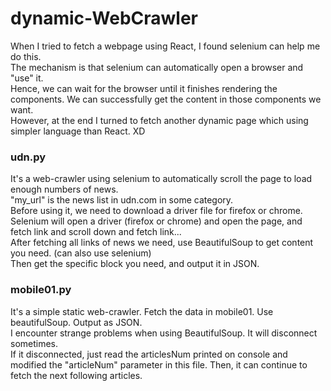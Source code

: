 # dynamic-WebCrawler

When I tried to fetch a webpage using React, I found selenium can help me do this.<br>
The mechanism is that selenium can automatically open a browser and "use" it. <br>
Hence, we can wait for the browser until it finishes rendering the components. We can successfully get the content in those components we want. <br>
However, at the end I turned to fetch another dynamic page which using simpler language than React. XD <br>

<h3> udn.py  </h3>
It's a web-crawler using selenium to automatically scroll the page to load enough numbers of news. <br>
"my_url" is the news list in udn.com in some category. <br>
Before using it, we need to download a driver file for firefox or chrome.  <br>
Selenium will open a driver (firefox or chrome) and open the page, and fetch link and scroll down and fetch link...  <br>
After fetching all links of news we need, use BeautifulSoup to get content you need. (can also use selenium)  <br>
Then get the specific block you need, and output it in JSON. <br>

<h3> mobile01.py </h3>
It's a simple static web-crawler. Fetch the data in mobile01. Use beautifulSoup. Output as JSON. <br>
I encounter strange problems when using BeautifulSoup. It will disconnect sometimes. <br>
If it disconnected, just read the articlesNum printed on console and modified the "articleNum" parameter in this file.
Then, it can continue to fetch the next following articles. <br>

